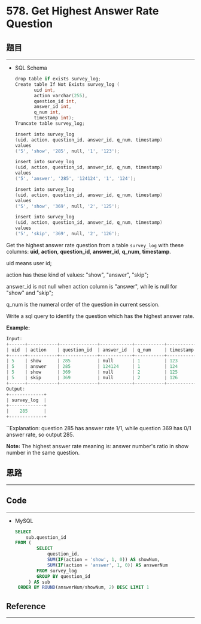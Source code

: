 # 578. Get Highest Answer Rate Question

## 題目

---

- SQL Schema
    
    ```go
    drop table if exists survey_log;
    Create table If Not Exists survey_log (
           uid int, 
           action varchar(255), 
           question_id int, 
           answer_id int, 
           q_num int, 
           timestamp int);
    Truncate table survey_log;
    
    insert into survey_log 
    (uid, action, question_id, answer_id, q_num, timestamp) 
    values 
    ('5', 'show', '285', null, '1', '123');
    
    insert into survey_log 
    (uid, action, question_id, answer_id, q_num, timestamp) 
    values 
    ('5', 'answer', '285', '124124', '1', '124');
    
    insert into survey_log 
    (uid, action, question_id, answer_id, q_num, timestamp) 
    values 
    ('5', 'show', '369', null, '2', '125');
    
    insert into survey_log 
    (uid, action, question_id, answer_id, q_num, timestamp) 
    values 
    ('5', 'skip', '369', null, '2', '126');
    ```
    

Get the highest answer rate question from a table `survey_log` with these columns: **uid**, **action**, **question_id**, **answer_id**, **q_num**, **timestamp**.

uid means user id; 

action has these kind of values: "show", "answer", "skip"; 

answer_id is not null when action column is "answer", while is null for "show" and "skip"; 

q_num is the numeral order of the question in current session.

Write a sql query to identify the question which has the highest answer rate.

**Example:**

```go
Input:
+------+-----------+--------------+------------+-----------+------------+
| uid  | action    | question_id  | answer_id  | q_num     | timestamp  |
+------+-----------+--------------+------------+-----------+------------+
| 5    | show      | 285          | null       | 1         | 123        |
| 5    | answer    | 285          | 124124     | 1         | 124        |
| 5    | show      | 369          | null       | 2         | 125        |
| 5    | skip      | 369          | null       | 2         | 126        |
+------+-----------+--------------+------------+-----------+------------+
Output:
+-------------+
| survey_log  |
+-------------+
|    285      |
+-------------+
```

``Explanation:
question 285 has answer rate 1/1, while question 369 has 0/1 answer rate, so output 285.

**Note:** The highest answer rate meaning is: answer number's ratio in show number in the same question.

## 思路

---

## Code

---

- MySQL
    
    ```sql
    SELECT
    	sub.question_id
    FROM (
    		SELECT 
    			question_id,
    			SUM(IF(action = 'show', 1, 0)) AS showNum,
    			SUM(IF(action = 'answer', 1, 0)) AS answerNum
    		FROM survey_log
    		GROUP BY question_id
    	 ) AS sub
     ORDER BY ROUND(answerNum/showNum, 2) DESC LIMIT 1
    ```
    

## Reference

---